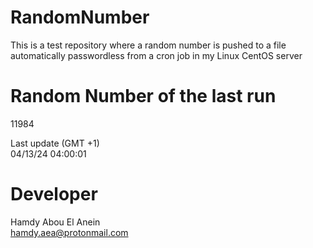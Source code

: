 # RandomNumber    
This is a test repository where a random number is pushed to a file automatically passwordless from a cron job in my Linux CentOS server    
# Random Number of the last run   
11984
      
Last update (GMT +1)    
04/13/24 04:00:01
# Developer    
Hamdy Abou El Anein   
hamdy.aea@protonmail.com
